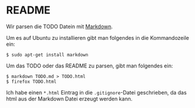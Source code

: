 README
======

Wir parsen die TODO Datein mit [Markdown](http://daringfireball.net/projects/markdown/).

Um es auf Ubuntu zu installieren gibt man folgendes in die Kommandozeile
ein:

`` $ sudo apt-get install markdown ``

Um das TODO oder das README zu parsen, gibt man folgendes ein:

`` $ markdown TODO.md > TODO.html ``
<br>
`` $ firefox TODO.html ``

Ich habe einen `*.html` Eintrag in die `.gitignore`-Datei geschrieben,
da das html aus der Markdown Datei erzeugt werden kann.

